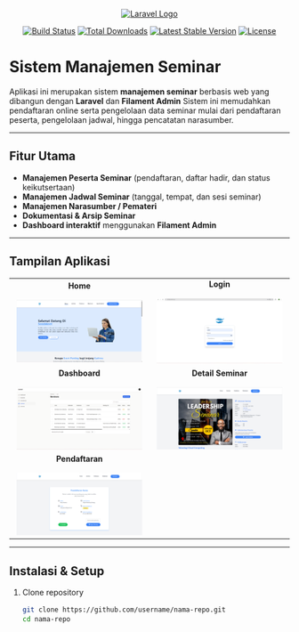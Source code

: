 <p align="center">
  <a href="https://laravel.com" target="_blank">
    <img src="https://raw.githubusercontent.com/laravel/art/master/logo-lockup/5%20SVG/2%20CMYK/1%20Full%20Color/laravel-logolockup-cmyk-red.svg" width="400" alt="Laravel Logo">
  </a>
</p>

<p align="center">
  <a href="https://github.com/laravel/framework/actions"><img src="https://github.com/laravel/framework/workflows/tests/badge.svg" alt="Build Status"></a>
  <a href="https://packagist.org/packages/laravel/framework"><img src="https://img.shields.io/packagist/dt/laravel/framework" alt="Total Downloads"></a>
 <a href="https://packagist.org/packages/laravel/framework"><img src="https://img.shields.io/packagist/v/laravel/framework" alt="Latest Stable Version"></a>
  <a href="https://packagist.org/packages/laravel/framework"><img src="https://img.shields.io/packagist/l/laravel/framework" alt="License"></a>
</p>


# Sistem Manajemen Seminar

Aplikasi ini merupakan sistem **manajemen seminar** berbasis web yang dibangun dengan **Laravel** dan **Filament Admin** Sistem ini memudahkan pendaftaran online serta pengelolaan data seminar mulai dari pendaftaran peserta, pengelolaan jadwal, hingga pencatatan narasumber.

---

## Fitur Utama

- **Manajemen Peserta Seminar** (pendaftaran, daftar hadir, dan status keikutsertaan)
- **Manajemen Jadwal Seminar** (tanggal, tempat, dan sesi seminar)
- **Manajemen Narasumber / Pemateri**
- **Dokumentasi & Arsip Seminar**
- **Dashboard interaktif** menggunakan **Filament Admin**

---

## Tampilan Aplikasi

<table align="center">
  <tr>
    <td align="center" width="50%">
      <strong>Home</strong><br><br>
      <img src="./github/home.jpg" width="95%" alt="Home">
    </td>
    <td align="center" width="50%">
      <strong>Login</strong><br><br>
      <img src="./github/login.PNG" width="95%" alt="Login">
    </td>
  </tr>
  <tr>
    <td align="center" width="50%">
      <strong>Dashboard</strong><br><br>
      <img src="./github/dashboard.jpg" width="95%" alt="Dashboard">
    </td>
    <td align="center" width="50%">
      <strong>Detail Seminar</strong><br><br>
      <img src="./github/seminar.PNG" width="95%" alt="Detail Seminar">
    </td>
  </tr>
  <tr>
    <td align="center" width="50%">
      <strong>Pendaftaran</strong><br><br>
      <img src="./github/pendaftaran.PNG" width="95%" alt="Pendaftaran">
    </td>
  </tr>
</table>


---

##  Instalasi & Setup

1. Clone repository
    ```bash
    git clone https://github.com/username/nama-repo.git
    cd nama-repo
    ```
